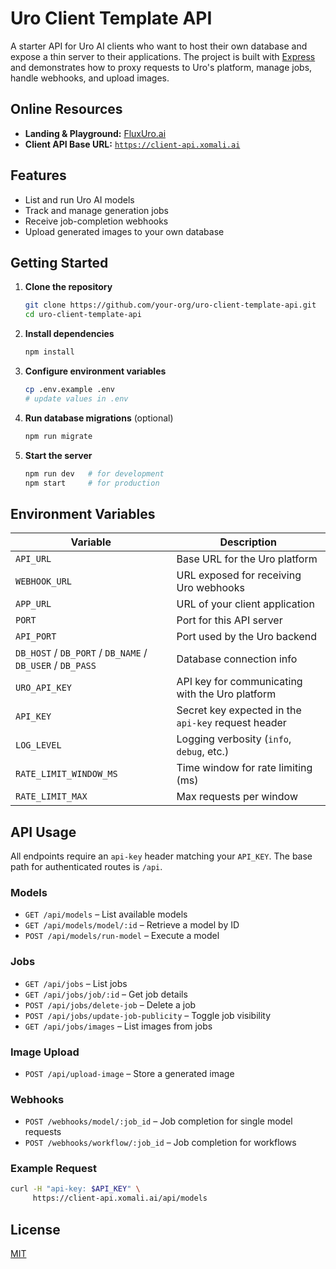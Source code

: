 # Uro Client Template API

A starter API for Uro AI clients who want to host their own database and expose a thin server to their applications.
The project is built with [Express](https://expressjs.com/) and demonstrates how to proxy requests to Uro's
platform, manage jobs, handle webhooks, and upload images.

## Online Resources

- **Landing & Playground:** [FluxUro.ai](https://fluxuro.ai)
- **Client API Base URL:** [`https://client-api.xomali.ai`](https://client-api.xomali.ai)

## Features

- List and run Uro AI models
- Track and manage generation jobs
- Receive job-completion webhooks
- Upload generated images to your own database

## Getting Started

1. **Clone the repository**
   ```bash
   git clone https://github.com/your-org/uro-client-template-api.git
   cd uro-client-template-api
   ```
2. **Install dependencies**
   ```bash
   npm install
   ```
3. **Configure environment variables**
   ```bash
   cp .env.example .env
   # update values in .env
   ```
4. **Run database migrations** (optional)
   ```bash
   npm run migrate
   ```
5. **Start the server**
   ```bash
   npm run dev   # for development
   npm start     # for production
   ```

## Environment Variables

| Variable | Description |
|----------|-------------|
| `API_URL` | Base URL for the Uro platform |
| `WEBHOOK_URL` | URL exposed for receiving Uro webhooks |
| `APP_URL` | URL of your client application |
| `PORT` | Port for this API server |
| `API_PORT` | Port used by the Uro backend |
| `DB_HOST` / `DB_PORT` / `DB_NAME` / `DB_USER` / `DB_PASS` | Database connection info |
| `URO_API_KEY` | API key for communicating with the Uro platform |
| `API_KEY` | Secret key expected in the `api-key` request header |
| `LOG_LEVEL` | Logging verbosity (`info`, `debug`, etc.) |
| `RATE_LIMIT_WINDOW_MS` | Time window for rate limiting (ms) |
| `RATE_LIMIT_MAX` | Max requests per window |

## API Usage

All endpoints require an `api-key` header matching your `API_KEY`.
The base path for authenticated routes is `/api`.

### Models

- `GET /api/models` – List available models
- `GET /api/models/model/:id` – Retrieve a model by ID
- `POST /api/models/run-model` – Execute a model

### Jobs

- `GET /api/jobs` – List jobs
- `GET /api/jobs/job/:id` – Get job details
- `POST /api/jobs/delete-job` – Delete a job
- `POST /api/jobs/update-job-publicity` – Toggle job visibility
- `GET /api/jobs/images` – List images from jobs

### Image Upload

- `POST /api/upload-image` – Store a generated image

### Webhooks

- `POST /webhooks/model/:job_id` – Job completion for single model requests
- `POST /webhooks/workflow/:job_id` – Job completion for workflows

### Example Request

```bash
curl -H "api-key: $API_KEY" \
     https://client-api.xomali.ai/api/models
```

## License

[MIT](LICENSE)
